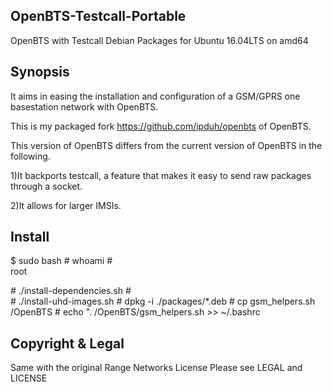 ## OpenBTS-Testcall-Portable
OpenBTS with Testcall Debian Packages for Ubuntu 16.04LTS on amd64

## Synopsis


It aims in easing the installation and configuration of a GSM/GPRS one basestation network with OpenBTS.

This is my packaged fork https://github.com/ipduh/openbts of OpenBTS.

This version of OpenBTS differs from the current version of OpenBTS in the following.

1)It backports testcall, a feature that makes it easy to send raw packages through a socket.

2)It allows for larger IMSIs.

## Install

$ sudo bash
\# whoami # <br>
root        <br>

\# ./install-dependencies.sh # <br>
\# ./install-uhd-images.sh
\# dpkg -i ./packages/*.deb
\# cp gsm_helpers.sh /OpenBTS
\# echo ". /OpenBTS/gsm_helpers.sh >> ~/.bashrc


## Copyright & Legal

Same with the original Range Networks License
Please see LEGAL and LICENSE


